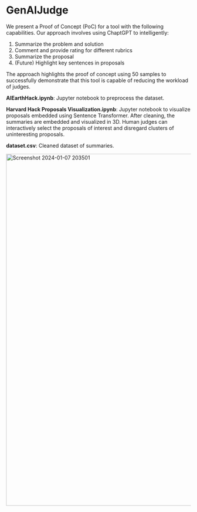 # GenAIJudge

We present a Proof of Concept (PoC) for a tool with the following capabilities. Our approach involves using ChaptGPT to intelligently: 
1. Summarize the problem and solution
2. ⁠Comment and provide rating for different rubrics 
3. ⁠Summarize the proposal 
4. ⁠(Future) Highlight key sentences in proposals

The approach highlights the proof of concept using 50 samples to successfully demonstrate that this tool is capable of reducing the workload of judges.


**AIEarthHack.ipynb**: Jupyter notebook to preprocess the dataset.

**Harvard Hack Proposals Visualization.ipynb**: Jupyter notebook to visualize proposals embedded using Sentence Transformer. After cleaning, the summaries are embedded and visualized in 3D. Human judges can interactively select the proposals of interest and disregard clusters of uninteresting proposals.

**dataset.csv**: Cleaned dataset of summaries.

<img width="960" alt="Screenshot 2024-01-07 203501" src="https://github.com/johri-lab/GenAIJudge/assets/26346395/24bbeee6-b18f-4982-8840-5470810b3197">

